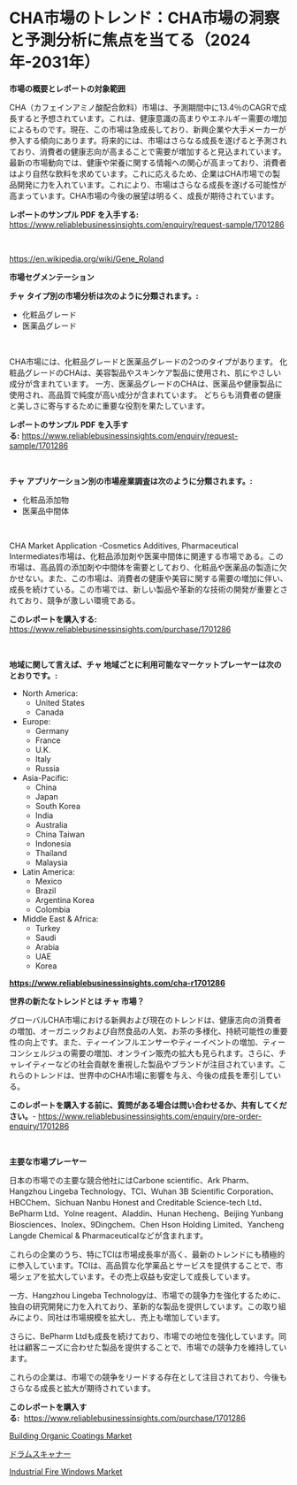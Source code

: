 <p><h1>CHA市場のトレンド：CHA市場の洞察と予測分析に焦点を当てる（2024年-2031年）</h1></p><p><strong>市場の概要とレポートの対象範囲</strong></p>
<p><p>CHA（カフェインアミノ酸配合飲料）市場は、予測期間中に13.4％のCAGRで成長すると予想されています。これは、健康意識の高まりやエネルギー需要の増加によるものです。現在、この市場は急成長しており、新興企業や大手メーカーが参入する傾向にあります。将来的には、市場はさらなる成長を遂げると予測されており、消費者の健康志向が高まることで需要が増加すると見込まれています。最新の市場動向では、健康や栄養に関する情報への関心が高まっており、消費者はより自然な飲料を求めています。これに応えるため、企業はCHA市場での製品開発に力を入れています。これにより、市場はさらなる成長を遂げる可能性が高まっています。CHA市場の今後の展望は明るく、成長が期待されています。</p></p>
<p><strong>レポートのサンプル PDF を入手する:</strong> <a href="https://www.reliablebusinessinsights.com/enquiry/request-sample/1701286">https://www.reliablebusinessinsights.com/enquiry/request-sample/1701286</a></p>
<p>&nbsp;</p>
<p><a href="https://en.wikipedia.org/wiki/Gene_Roland">https://en.wikipedia.org/wiki/Gene_Roland</a></p>
<p><strong>市場セグメンテーション</strong></p>
<p><strong>チャ タイプ別の市場分析は次のように分類されます。:</strong></p>
<p><ul><li>化粧品グレード</li><li>医薬品グレード</li></ul></p>
<p>&nbsp;</p>
<p><p>CHA市場には、化粧品グレードと医薬品グレードの2つのタイプがあります。 化粧品グレードのCHAは、美容製品やスキンケア製品に使用され、肌にやさしい成分が含まれています。 一方、医薬品グレードのCHAは、医薬品や健康製品に使用され、高品質で純度が高い成分が含まれています。 どちらも消費者の健康と美しさに寄与するために重要な役割を果たしています。</p></p>
<p><strong>レポートのサンプル PDF を入手する:</strong>&nbsp;<a href="https://www.reliablebusinessinsights.com/enquiry/request-sample/1701286">https://www.reliablebusinessinsights.com/enquiry/request-sample/1701286</a></p>
<p>&nbsp;</p>
<p><strong> チャ アプリケーション別の市場産業調査は次のように分類されます。:</strong></p>
<p><ul><li>化粧品添加物</li><li>医薬品中間体</li></ul></p>
<p>&nbsp;</p>
<p><p>CHA Market Application -Cosmetics Additives, Pharmaceutical Intermediates市場は、化粧品添加剤や医薬中間体に関連する市場である。この市場は、高品質の添加剤や中間体を需要としており、化粧品や医薬品の製造に欠かせない。また、この市場は、消費者の健康や美容に関する需要の増加に伴い、成長を続けている。この市場では、新しい製品や革新的な技術の開発が重要とされており、競争が激しい環境である。</p></p>
<p><strong>このレポートを購入する:</strong>&nbsp; <a href="https://www.reliablebusinessinsights.com/purchase/1701286">https://www.reliablebusinessinsights.com/purchase/1701286</a></p>
<p>&nbsp;</p>
<p><strong>地域に関して言えば、チャ 地域ごとに利用可能なマーケットプレーヤーは次のとおりです。:</strong></p>
<p><ul>
    <li>
        North America:
        <ul>
            <li>United States</li>
            <li>Canada</li>
        </ul>
    </li>
    <li>
        Europe:
        <ul>
            <li>Germany</li>
            <li>France</li>
            <li>U.K.</li>
            <li>Italy</li>
            <li>Russia</li>
        </ul>
    </li>
    <li>
        Asia-Pacific:
        <ul>
            <li>China</li>
            <li>Japan</li>
            <li>South Korea</li>
            <li>India</li>
            <li>Australia</li>
            <li>China Taiwan</li>
            <li>Indonesia</li>
            <li>Thailand</li>
            <li>Malaysia</li>
        </ul>
    </li>
    <li>
        Latin America:
        <ul>
            <li>Mexico</li>
            <li>Brazil</li>
            <li>Argentina Korea</li>
            <li>Colombia</li>
        </ul>
    </li>
    <li>
        Middle East & Africa:
        <ul>
            <li>Turkey</li>
            <li>Saudi</li>
            <li>Arabia</li>
            <li>UAE</li>
            <li>Korea</li>
        </ul>
    </li>
    </ul></p>
<p><strong><a href="https://www.reliablebusinessinsights.com/cha-r1701286">https://www.reliablebusinessinsights.com/cha-r1701286</a></strong>&nbsp;</p>
<p><strong>世界の新たなトレンドとは チャ 市場？</strong></p>
<p><p>グローバルCHA市場における新興および現在のトレンドは、健康志向の消費者の増加、オーガニックおよび自然食品の人気、お茶の多様化、持続可能性の重要性の向上です。また、ティーインフルエンサーやティーイベントの増加、ティーコンシェルジュの需要の増加、オンライン販売の拡大も見られます。さらに、チャレイティーなどの社会貢献を重視した製品やブランドが注目されています。これらのトレンドは、世界中のCHA市場に影響を与え、今後の成長を牽引している。</p></p>
<p><strong>このレポートを購入する前に、質問がある場合は問い合わせるか、共有してください。</strong>- <a href="https://www.reliablebusinessinsights.com/enquiry/pre-order-enquiry/1701286">https://www.reliablebusinessinsights.com/enquiry/pre-order-enquiry/1701286</a></p>
<p>&nbsp;</p>
<p><strong>主要な市場プレーヤー</strong></p>
<p><p>日本の市場での主要な競合他社にはCarbone scientific、Ark Pharm、Hangzhou Lingeba Technology、TCI、Wuhan 3B Scientific Corporation、HBCChem、Sichuan Nanbu Honest and Creditable Science-tech Ltd、BePharm Ltd、Yolne reagent、Aladdin、Hunan Hecheng、Beijing Yunbang Biosciences、Inolex、9Dingchem、Chen Hson Holding Limited、Yancheng Langde Chemical & Pharmaceuticalなどが含まれます。</p><p>これらの企業のうち、特にTCIは市場成長率が高く、最新のトレンドにも積極的に参入しています。TCIは、高品質な化学薬品とサービスを提供することで、市場シェアを拡大しています。その売上収益も安定して成長しています。</p><p>一方、Hangzhou Lingeba Technologyは、市場での競争力を強化するために、独自の研究開発に力を入れており、革新的な製品を提供しています。この取り組みにより、同社は市場規模を拡大し、売上も増加しています。</p><p>さらに、BePharm Ltdも成長を続けており、市場での地位を強化しています。同社は顧客ニーズに合わせた製品を提供することで、市場での競争力を維持しています。</p><p>これらの企業は、市場での競争をリードする存在として注目されており、今後もさらなる成長と拡大が期待されています。</p></p>
<p><strong>このレポートを購入する:</strong>&nbsp;&nbsp;<a href="https://www.reliablebusinessinsights.com/purchase/1701286">https://www.reliablebusinessinsights.com/purchase/1701286</a></p>
<p><p><a href="https://github.com/josebowitzhs/Market-Research-Report-List-1/blob/main/building-organic-coatings-market.md">Building Organic Coatings Market</a></p><p><a href="https://github.com/DanykaKilback/Market-Research-Report-List-2/blob/main/2360735185763.md">ドラムスキャナー</a></p><p><a href="https://github.com/BobbyMartinebXfnV/Market-Research-Report-List-1/blob/main/industrial-fire-windows-market.md">Industrial Fire Windows Market</a></p></p>
